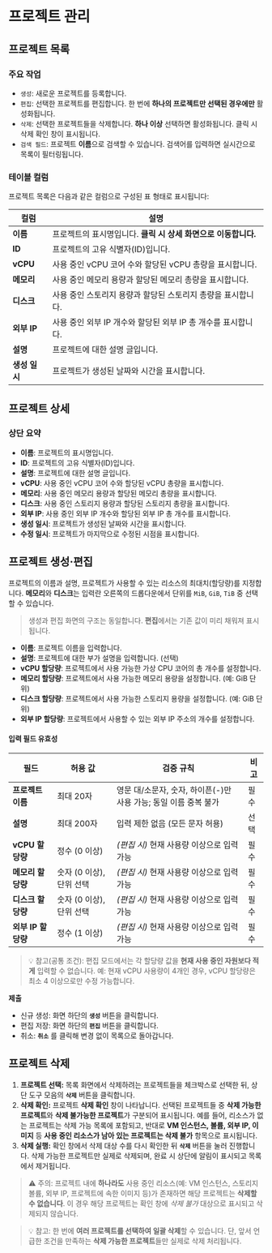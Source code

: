 # 프로젝트 관리

## 프로젝트 목록

### 주요 작업

- `생성`: 새로운 프로젝트를 등록합니다. 
- `편집`: 선택한 프로젝트를 편집합니다. 한 번에 **하나의 프로젝트만 선택된 경우에만** 활성화됩니다. 
- `삭제`: 선택한 프로젝트들을 삭제합니다. **하나 이상** 선택하면 활성화됩니다. 클릭 시 삭제 확인 창이 표시됩니다. 
- `검색 필드`: 프로젝트 **이름**으로 검색할 수 있습니다. 검색어를 입력하면 실시간으로 목록이 필터링됩니다.

### 테이블 컬럼

프로젝트 목록은 다음과 같은 컬럼으로 구성된 표 형태로 표시됩니다:

| 컬럼          | 설명                                                      |
| ------------- | --------------------------------------------------------- |
| **이름**      | 프로젝트의 표시명입니다. **클릭 시 상세 화면으로 이동합니다.** |
| **ID**        | 프로젝트의 고유 식별자(ID)입니다.                         |
| **vCPU**      | 사용 중인 vCPU 코어 수와 할당된 vCPU 총량을 표시합니다. |
| **메모리**    | 사용 중인 메모리 용량과 할당된 메모리 총량을 표시합니다. |
| **디스크**    | 사용 중인 스토리지 용량과 할당된 스토리지 총량을 표시합니다. |
| **외부 IP**   | 사용 중인 외부 IP 개수와 할당된 외부 IP 총 개수를 표시합니다. |
| **설명**      | 프로젝트에 대한 설명 글입니다.                            |
| **생성 일시** | 프로젝트가 생성된 날짜와 시간을 표시합니다.               |

## 프로젝트 상세

### 상단 요약

- **이름**: 프로젝트의 표시명입니다. 
- **ID**: 프로젝트의 고유 식별자(ID)입니다.
- **설명**: 프로젝트에 대한 설명 글입니다.
- **vCPU**: 사용 중인 vCPU 코어 수와 할당된 vCPU 총량을 표시합니다.
- **메모리**: 사용 중인 메모리 용량과 할당된 메모리 총량을 표시합니다.
- **디스크**: 사용 중인 스토리지 용량과 할당된 스토리지 총량을 표시합니다.
- **외부 IP**: 사용 중인 외부 IP 개수와 할당된 외부 IP 총 개수를 표시합니다.
- **생성 일시**: 프로젝트가 생성된 날짜와 시간을 표시합니다. 
- **수정 일시**: 프로젝트가 마지막으로 수정된 시점을 표시합니다. 

## 프로젝트 생성·편집

프로젝트의 이름과 설명, 프로젝트가 사용할 수 있는 리소스의 최대치(할당량)를 지정합니다. **메모리**와 **디스크**는 입력란 오른쪽의 드롭다운에서 단위를 `MiB`, `GiB`, `TiB` 중 선택할 수 있습니다.

> 생성과 편집 화면의 구조는 동일합니다. **편집**에서는 기존 값이 미리 채워져 표시됩니다.

- **이름**: 프로젝트 이름을 입력합니다.
- **설명**: 프로젝트에 대한 부가 설명을 입력합니다. (선택)
- **vCPU 할당량**: 프로젝트에서 사용 가능한 가상 CPU 코어의 총 개수를 설정합니다.
- **메모리 할당량**: 프로젝트에서 사용 가능한 메모리 용량을 설정합니다. (예: GiB 단위)
- **디스크 할당량**: 프로젝트에서 사용 가능한 스토리지 용량을 설정합니다. (예: GiB 단위)
- **외부 IP 할당량**: 프로젝트에서 사용할 수 있는 외부 IP 주소의 개수를 설정합니다.

#### 입력 필드 유효성

| 필드               | 허용 값                  | 검증 규칙                                          | 비고 |
| ------------------ | ------------------------ |------------------------------------------------| ---- |
| **프로젝트 이름** | 최대 20자  | 영문 대/소문자, 숫자, 하이픈(-)만 사용 가능; 동일 이름 중복 불가       | 필수 |
| **설명**          | 최대 200자 | 입력 제한 없음 (모든 문자 허용)                            | 선택 |
| **vCPU 할당량**    | 정수 (0 이상)            | *(편집 시)* 현재 사용량 이상으로 입력 가능                     | 필수 |
| **메모리 할당량**  | 숫자 (0 이상), 단위 선택 | *(편집 시)* 현재 사용량 이상으로 입력 가능                     | 필수 |
| **디스크 할당량**  | 숫자 (0 이상), 단위 선택 | *(편집 시)* 현재 사용량 이상으로 입력 가능                     | 필수 |
| **외부 IP 할당량** | 정수 (1 이상)            | *(편집 시)* 현재 사용량 이상으로 입력 가능                     | 필수 |

> 💡 참고(공통 조건): 편집 모드에서는 각 할당량 값을 **현재 사용 중인 자원보다 적게** 입력할 수 없습니다. 예: 현재 vCPU 사용량이 4개인 경우, vCPU 할당량은 최소 4 이상으로만 수정 가능합니다.

**제출**

- 신규 생성: 화면 하단의 **`생성`** 버튼을 클릭합니다.
- 편집 저장: 화면 하단의 **`편집`** 버튼을 클릭합니다.
- 취소: **`취소`** 를 클릭해 변경 없이 목록으로 돌아갑니다.

## 프로젝트 삭제

1. **프로젝트 선택:** 목록 화면에서 삭제하려는 프로젝트들을 체크박스로 선택한 뒤, 상단 도구 모음의 **`삭제`** 버튼을 클릭합니다.
2. **삭제 확인:** 프로젝트 **삭제 확인** 창이 나타납니다. 선택된 프로젝트들 중 **삭제 가능한 프로젝트**와 **삭제 불가능한 프로젝트**가 구분되어 표시됩니다. 예를 들어, 리소스가 없는 프로젝트는 삭제 가능 목록에 포함되고, 반대로 **VM 인스턴스, 볼륨, 외부 IP, 이미지** 등 **사용 중인 리소스가 남아 있는 프로젝트는 삭제 불가** 항목으로 표시됩니다.
3. **삭제 실행:** 확인 창에서 삭제 대상 수를 다시 확인한 뒤 **`삭제`** 버튼을 눌러 진행합니다. 삭제 가능한 프로젝트만 실제로 삭제되며, 완료 시 상단에 알림이 표시되고 목록에서 제거됩니다.

> ⚠️ 주의: 프로젝트 내에 **하나라도** 사용 중인 리소스(예: VM 인스턴스, 스토리지 볼륨, 외부 IP, 프로젝트에 속한 이미지 등)가 존재하면 해당 프로젝트는 **삭제할 수 없습니다**. 이 경우 해당 프로젝트는 확인 창에 *삭제 불가* 대상으로 표시되고 삭제되지 않습니다.

> 💡 참고: 한 번에 **여러 프로젝트를 선택하여 일괄 삭제**할 수 있습니다. 단, 앞서 언급한 조건을 만족하는 **삭제 가능한 프로젝트**들만 실제로 삭제 처리됩니다.